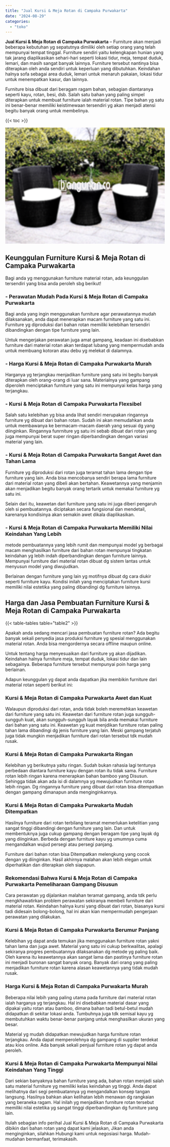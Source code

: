 ```yaml
---
title: "Jual Kursi & Meja Rotan di Campaka Purwakarta"
date: "2024-08-29"
categories: 
  - "toko"
---
```


**Jual Kursi & Meja Rotan di Campaka Purwakarta** – Furniture akan menjadi beberapa kebutuhan yg sepatutnya dimiliki oleh setiap orang yang telah mempunyai tempat tinggal. Furniture sendiri yaitu kelengkapan hunian yang tak jarang diaplikasikan sehari-hari seperti lokasi tidur, meja, tempat duduk, lemari, dan masih sangat banyak lainnya. Furniture tersebut nantinya bisa diterapkan oleh anda sendiri untuk keperluan yang dibutuhkan. Keindahan halnya sofa sebagai area duduk, lemari untuk menaruh pakaian, lokasi tidur untuk menempatkan kasur, dan lainnya.

Furniture bisa dibuat dari beragam ragam bahan, sebagian diantaranya seperti kayu, rotan, besi, dsb. Salah satu bahan yang paling simpel diterapkan untuk membuat furniture ialah material rotan. Tipe bahan yg satu ini benar-benar memiliki keistimewaan tersendiri yg akan menjadi atensi begitu banyak orang untuk membelinya.

{{< toc >}}

![Jual Kursi & Meja Rotan di Campaka Purwakarta](/images/kursi-meja-rotan-murah51.png)

## Keunggulan Furniture Kursi & Meja Rotan di Campaka Purwakarta

Bagi anda yg menggunakan furniture material rotan, ada keunggulan tersendiri yang bisa anda peroleh sbg berikut!

### \- Perawatan Mudah Pada Kursi & Meja Rotan di Campaka Purwakarta

Bagi anda yang ingin menggunakan furniture agar perawatannya mudah dilaksanakan, anda dapat menerapkan macam furniture yang satu ini. Furniture yg diproduksi dari bahan rotan memiliki kelebihan tersendiri dibandingkan dengan tipe furniture yang lain.

Untuk mengerjakan perawatan juga amat gampang, keadaan ini disebabkan furniture dari material rotan akan terdapat lubang yang mempermudah anda untuk membuang kotoran atau debu yg melekat di dalamnya.

### \- Harga Kursi & Meja Rotan di Campaka Purwakarta Murah

Harganya yg terjangkau menjadikan furniture yang satu ini begitu banyak diterapkan oleh orang-orang di luar sana. Materialnya yang gampang diperoleh menciptakan furniture yang satu ini mempunyai kelas harga yang terjangkau.

### \- Kursi & Meja Rotan di Campaka Purwakarta Flexsibel

Salah satu kelebihan yg bisa anda lihat sendiri merupakan ringannya furniture yg dibuat dari bahan rotan. Sudah ini akan memudahkan anda untuk membawanya ke bermacam-macam daerah yang sesuai dg yang diinginkan. Ringannya funrniture yg satu ini sebab dibuat dari rotan yang juga mempunyai berat super ringan diperbandingkan dengan variasi material yang lain.

### \- Kursi & Meja Rotan di Campaka Purwakarta Sangat Awet dan Tahan Lama

Furniture yg diproduksi dari rotan juga teramat tahan lama dengan tipe furniture yang lain. Anda bisa mencobanya sendiri berapa lama furniture dari material rotan yang dibeli akan bertahan. Keawetannya yang menjamin akan menjadikan begitu banyak orang tertarik untuk memakai furniture yg satu ini.

Selain dari itu, keawetan dari furniture yang satu ini juga diberi pengaruh oleh si pembuatannya. diciptakan secara fungsional dan mendetail, karenanya kondisinya akan semakin awet dikala diaplikasikan.

### \- Kursi & Meja Rotan di Campaka Purwakarta Memiliki Nilai Keindahan Yang Lebih

metode pembuatannya yang lebih rumit dan mempunyai model yg berbagai macam menghasilkan furniture dari bahan rotan mempunyai tingkatan keindahan yg lebih indah diperbandingkan dengan furniture lainnya. Mempunyai furniture dari material rotan dibuat dg sistem lantas untuk menyusun model yang diwujudkan.

Berlainan dengan furniture yang lain yg motifnya dibuat dg cara diukir seperti furniture kayu. Kondisi inilah yang menciptakan furniture kursi memiliki nilai estetika yang paling dibandingi dg furniture lainnya.

## Harga dan Jasa Pembuatan Furniture Kursi & Meja Rotan di Campaka Purwakarta

{{< table-tables table="table2" >}}

Apakah anda sedang mencari jasa pembuatan furniture rotan? Ada begitu banyak sekali penyedia jasa produksi furniture yg spesial menggunakan material rotan. Anda bisa mengordernya secara offline maupun online.

Untuk tentang harga menyesuaikan dari furniture yg akan dijadikan. Keindahan halnya furniture meja, tempat duduk, lokasi tidur dan lain sebagainya. Beberapa furniture tersebut mempunyai poin harga yang berlainan.

Adapun keunggulan yg dapat anda dapatkan jika membikin furniture dari material rotan seperti berikut ini:

### Kursi & Meja Rotan di Campaka Purwakarta Awet dan Kuat

Walaupun diproduksi dari rotan, anda tidak boleh meremehkan keawetan dari furniture yang satu ini. Keawetan dari furniture rotan juga sungguh-sungguh kuat, akan sungguh-sungguh layak bila anda memakai furniture dari bahan yang satu ini. Keawetan yg kuat menjdikan furniture rotan paling tahan lama dibandingi dg jenis furniture yang lain. Meski gampang terjatuh juga tidak mungkin menjadikan furniture dari rotan tersebut tdk mudah rusak.

### Kursi & Meja Rotan di Campaka Purwakarta Ringan

Kelebihan yg berikutnya yaitu ringan. Sudah bukan rahasia lagi tentunya perbedaan diantara furniture kayu dengan rotan itu tidak sama. Furniture rotan lebih ringan karena menerapkan bahan bamboo yang Disusun. Sehingga tidak akan ada isi di dalamnya yg mewujudkan furniture rotan lebih ringan. Dg ringannya furniture yang dibuat dari rotan bisa ditempatkan dengan gampang dimanapun anda menginginkannya.

### Kursi & Meja Rotan di Campaka Purwakarta Mudah Ditempatkan

Hasilnya furniture dari rotan terbilang teramat memerlukan ketelitian yang sangat tinggi dibandingi dengan furniture yang lain. Dan untuk membentuknya juga cukup gampang dengan beragam tipe yang layak dg yang diinginkan. Berbeda dengan furniture kayu yg umumnya cuma mengandalkan wujud persegi atau persegi panjang.

Furniture dari bahan rotan bisa Ditempatkan melengkung yang cocok dengan yg diinginkan. Hasil akhirnya malahan akan lebih elegan untuk diperhatikan dan diterapkan oleh siapapun.

### Rekomendasi Bahwa Kursi & Meja Rotan di Campaka Purwakarta Pemeliharaan Gampang Disusun

Cara perawatan yg dijalankan malahan teramat gampang, anda tdk perlu mengkhawatirkan problem perawatan sekiranya membeli furniture dari material rotan. Keindahan halnya kursi yang dibuat dari rotan, biasanya kursi tadi didesain bolong-bolong, hal ini akan kian mempermudah pengerjaan perawatan yang dilakukan.

### Kursi & Meja Rotan di Campaka Purwakarta Berumur Panjang

Kelebihan yg dapat anda temukan jika menggunakan furniture rotan yakni tahan lama dan juga awet. Material yang satu ini cukup berkwalitas, apalagi sekiranya progres pembuatannya dilaksanakan dg metode yg paling baik. Oleh karena itu keawetannya akan sangat lama dan pastinya furniture rotan ini menjadi buronan sangat banyak orang. Banyak dari orang yang paling menjadikan furniture rotan karena alasan keawetannya yang tidak mudah rusak.

### Harga Kursi & Meja Rotan di Campaka Purwakarta Murah

Beberapa nilai lebih yang paling utama pada furniture dari material rotan ialah harganya yg terjangkau. Hal ini disebabkan material dasar yang dipakai yaitu rotan atau bamboo, dimana bahan tadi betul-betul mudah didapatkan di sekitar lokasi anda. Tumbuhnya juga tdk semisal kayu yg membutuhkan waktu benar-benar panjang untuk menghasilkan ukuran yang besar.

Material yg mudah didapatkan mewujudkan harga furniture rotan terjangkau. Anda dapat memperolehnya dg gampang di supplier terdekat atau kios online. Ada banyak sekali penjual furniture rotan yg dapat anda peroleh.

### Kursi & Meja Rotan di Campaka Purwakarta Mempunyai Nilai Keindahan Yang Tinggi

Dari sekian banyaknya bahan furniture yang ada, bahan rotan menjadi salah satu material furniture yg memiliki kelas keindahan yg tinggi. Anda dapat melihatnya dari segi pembuatannya yg mengandalkan konsep tangan langsung. Hasilnya bahkan akan kelihatan lebih menawan dg rangkaian yang beraneka ragam. Hal inilah yg menjadikan furniture rotan tersebut memiliki nilai estetika yg sangat tinggi diperbandingkan dg furniture yang lain.

Itulah sebagian info perihal Jual Kursi & Meja Rotan di Campaka Purwakarta dibikin dari bahan rotan yang dapat kami jelaskan, Jikan anda menginginkan, silahkan Hubungi kami untuk negosiasi harga. Mudah-mudahan bermanfaat, terimakasih.
